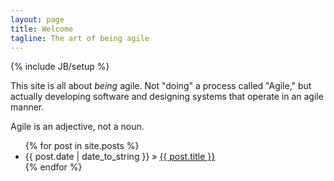 ```yaml
---
layout: page
title: Welcome
tagline: The art of being agile
---
```

{% include JB/setup %}

This site is all about *being* agile. Not "doing" a process called "Agile," but actually developing software and designing systems that operate in an agile manner.

Agile is an adjective, not a noun.

<ul class="posts">
  {% for post in site.posts %}
    <li><span>{{ post.date | date_to_string }}</span> &raquo; <a href="{{ BASE_PATH }}{{ post.url }}">{{ post.title }}</a></li>
  {% endfor %}
</ul>
